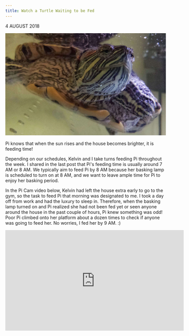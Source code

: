 ```yaml
---
title: Watch a Turtle Waiting to be Fed
---
```


4 AUGUST 2018

![Pi Face Underwater](/assets/imgs/20180723_214422-01-compressed.jpeg)

Pi knows that when the sun rises and the house becomes brighter, it is feeding time!

Depending on our schedules, Kelvin and I take turns feeding Pi throughout the week. I shared in the last post that Pi's feeding time is usually around 7 AM or 8 AM. We typically aim to feed Pi by 8 AM because her basking lamp is scheduled to turn on at 8 AM, and we want to leave ample time for Pi to enjoy her basking period.

In the Pi Cam video below, Kelvin had left the house extra early to go to the gym, so the task to feed Pi that morning was designated to me. I took a day off from work and had the luxury to sleep in. Therefore, when the basking lamp turned on and Pi realized she had not been fed yet or seen anyone around the house in the past couple of hours, Pi knew something was odd! Poor Pi climbed onto her platform about a dozen times to check if anyone was going to feed her. No worries, I fed her by 9 AM. :)

<iframe width="560" height="315" src="https://www.youtube.com/embed/VlEaorbBlQg" title="YouTube video player" frameborder="0" allow="accelerometer; autoplay; clipboard-write; encrypted-media; gyroscope; picture-in-picture" allowfullscreen></iframe>
